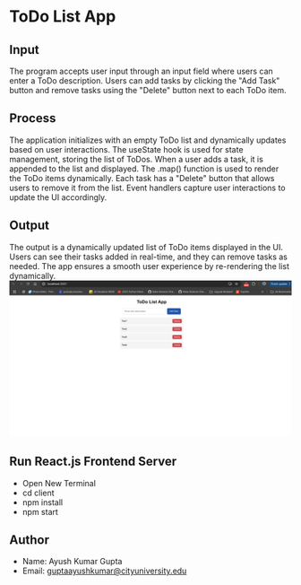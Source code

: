 # ToDo List App

## Input
The program accepts user input through an input field where users can enter a ToDo description. Users can add tasks by clicking the "Add Task" button and remove tasks using the "Delete" button next to each ToDo item.

## Process
The application initializes with an empty ToDo list and dynamically updates based on user interactions. The useState hook is used for state management, storing the list of ToDos. When a user adds a task, it is appended to the list and displayed. The .map() function is used to render the ToDo items dynamically. Each task has a "Delete" button that allows users to remove it from the list. Event handlers capture user interactions to update the UI accordingly.

## Output
The output is a dynamically updated list of ToDo items displayed in the UI. Users can see their tasks added in real-time, and they can remove tasks as needed. The app ensures a smooth user experience by re-rendering the list dynamically.
![image](./ToDoList.png)

## Run React.js Frontend Server
* Open New Terminal
* cd client
* npm install
* npm start

## Author
- Name: Ayush Kumar Gupta
- Email: guptaayushkumar@cityuniversity.edu

